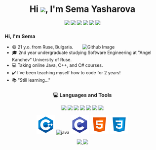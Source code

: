 <h1 align="center">Hi <img src="https://raw.githubusercontent.com/iampavangandhi/iampavangandhi/master/gifs/Hi.gif" width="30px">, I'm Sema Yasharova</h1>

<p align="center">
  <a href="https://www.linkedin.com/in/%D1%81%D0%B5%D0%BC%D0%B0-%D1%8F%D1%88%D0%B0%D1%80%D0%BE%D0%B2%D0%B0-15690719b/"><img src="https://img.shields.io/badge/linkedin-%230077B5.svg?&style=for-the-badge&logo=linkedin&logoColor=white"></a>
  <a href="https://stackoverflow.com/users/21932247/sema-yasharova"><img src="https://img.shields.io/badge/stackoverflow-%23FF5722.svg?&style=for-the-badge&logo=stackoverflow&logoColor=white"></a>
  <a href="https://www.instagram.com/semayasharova/"><img src="https://img.shields.io/badge/instagram-%23E4405F.svg?&style=for-the-badge&logo=instagram&logoColor=white"></a>
  <a href="https://www.facebook.com/profile.php?id=100047554998619"><img src="https://img.shields.io/badge/facebook-%231877F2.svg?&style=for-the-badge&logo=facebook&logoColor=white"></a>
  <a href="https://www.reddit.com/u/OverFroyo7043/?utm_source=share&utm_medium=ios_app&utm_name=ioscss&utm_content=1&utm_term=1"><img src="https://img.shields.io/badge/reddit-%23FF5722.svg?&style=for-the-badge&logo=reddit&logoColor=white"></a>
  <a href="https://twitter.com/SemaYasharova"><img src="https://img.shields.io/badge/twitter-%231DA1F2.svg?&style=for-the-badge&logo=twitter&logoColor=white"></a>
</p>

<h3>Hi, I'm Sema</h3>
<img width="50%" align="right" alt="Github Image" src="https://raw.githubusercontent.com/onimur/.github/master/.resources/git-header.svg">

<ul>
  <li>😄 21 y.o. from Ruse, Bulgaria.</li>
  <li>🎓 2nd year undergraduate studying Software Engineering at "Angel Kanchev" University of Ruse.</li>
  <li>💻 Taking online Java, C++, and C# courses.</li>
  <li>✔️ I've been teaching myself how to code for 2 years!</li>
  <li>📚 "Still learning..."</li>
</ul>

<div>
  <h3 align="center">💻 Languages and Tools</h3>
  <p align="center">
    <img src="https://media.giphy.com/media/3rCcV6sC1o2GY/giphy.gif" width="50">
    <img src="https://media3.giphy.com/media/ln7z2eWriiQAllfVcn/200w.webp" width="50">
    <img src="https://i.giphy.com/media/LMt9638dO8dftAjtco/200.webp" width="50">
    <img src="https://i.giphy.com/media/IdyAQJVN2kVPNUrojM/200.webp" width="50">
    <img src="https://media3.giphy.com/media/kdFc8fubgS31b8DsVu/giphy.webp" width="50">
    <img src="https://media.giphy.com/media/kH1DBkPNyZPOk0BxrM/giphy.gif" width="100">
    <img src="https://media.giphy.com/media/SsCYf6DRFJrOpP0IoM/giphy.gif" width="70">
  </p>
  <p align="center">
    <img style="margin: auto;" src="https://raw.githubusercontent.com/sachinverma53121/sachinverma53121/master/icons/cpp.png" alt="cplusplus" width="60" height="60">
    <img style="margin: auto;" src="https://www.vectorlogo.zone/logos/java/java-ar21.svg" alt="java" width="100" height="60">
    <img style="margin: auto;" src="https://raw.githubusercontent.com/sachinverma53121/sachinverma53121/master/icons/c.png" alt="c" width="60" height="60">
    <img style="margin: auto;" src="https://raw.githubusercontent.com/sachinverma53121/sachinverma53121/master/icons/html5.png" alt="html5" width="60" height="60">
    <img style="margin: auto;" src="https://raw.githubusercontent.com/sachinverma53121/sachinverma53121/master/icons/css3.png" alt="css3" width="60" height="60">
  </p>
</div>

<p align="center">
<a href="https://github.com/AVS1508">
  <img height="160em" src="https://github-readme-stats.vercel.app/api?username=semayashar&theme=buefy&show_icons=true">
  <img height="160em" src="https://github-readme-stats.vercel.app/api/top-langs/?username=semayashar&theme=buefy&layout=compact">
</a>
</p>
